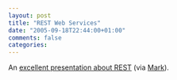```yaml
---
layout: post
title: "REST Web Services"
date: "2005-09-18T22:44:00+01:00"
comments: false
categories: 
---
```


<p>An <a href="http://www.ccil.org/~cowan/restws.pdf">excellent presentation about REST</a> (via <a href="http://www.markbaker.ca/2002/09/Blog/2005/09/13#deliciousdistobj.Weiqi_Gao_s_Web...T_Yet">Mark</a>).</p>


